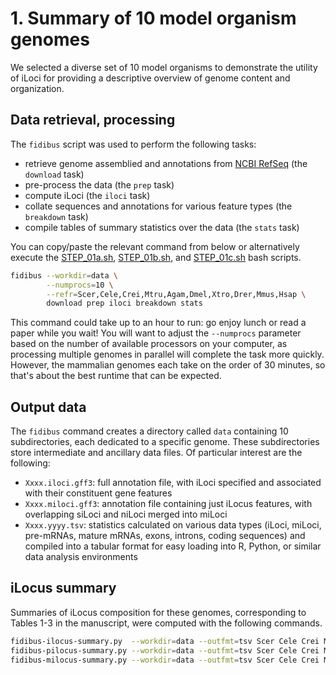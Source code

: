 # 1. Summary of 10 model organism genomes

We selected a diverse set of 10 model organisms to demonstrate the utility of
iLoci for providing a descriptive overview of genome content and organization.

## Data retrieval, processing

The `fidibus` script was used to perform the following tasks:

- retrieve genome assemblied and annotations from [NCBI RefSeq](http://www.ncbi.nlm.nih.gov/refseq/) (the `download` task)
- pre-process the data (the `prep` task)
- compute iLoci (the `iloci` task)
- collate sequences and annotations for various feature types (the `breakdown` task)
- compile tables of summary statistics over the data (the `stats` task)

You can copy/paste the relevant command from below or alternatively execute
the [STEP_01a.sh](./STEP_01a.sh), [STEP_01b.sh](./STEP_01b.sh), and
[STEP_01c.sh](./STEP_01c.sh)  bash scripts.

```bash
fidibus --workdir=data \
        --numprocs=10 \
        --refr=Scer,Cele,Crei,Mtru,Agam,Dmel,Xtro,Drer,Mmus,Hsap \
        download prep iloci breakdown stats
```

This command could take up to an hour to run: go enjoy lunch or read a paper
while you wait!
You will want to adjust the `--numprocs` parameter based on the number of
available processors on your computer, as processing multiple genomes in
parallel will complete the task more quickly.
However, the mammalian genomes each take on the order of 30 minutes, so that's
about the best runtime that can be expected.

## Output data

The `fidibus` command creates a directory called `data` containing 10
subdirectories, each dedicated to a specific genome.
These subdirectories store intermediate and ancillary data files.
Of particular interest are the following:

- `Xxxx.iloci.gff3`: full annotation file, with iLoci specified and associated with their constituent gene features
- `Xxxx.miloci.gff3`: annotation file containing just iLocus features, with overlapping siLoci and niLoci merged into miLoci
- `Xxxx.yyyy.tsv`: statistics calculated on various data types (iLoci, miLoci, pre-mRNAs, mature mRNAs, exons, introns, coding sequences) and compiled into a tabular format for easy loading into R, Python, or similar data analysis environments 

## iLocus summary

Summaries of iLocus composition for these genomes, corresponding to Tables 1-3
in the manuscript, were computed with the following commands.

```bash
fidibus-ilocus-summary.py  --workdir=data --outfmt=tsv Scer Cele Crei Mtru Agam Dmel Xtro Drer Mmus Hsap
fidibus-pilocus-summary.py --workdir=data --outfmt=tsv Scer Cele Crei Mtru Agam Dmel Xtro Drer Mmus Hsap
fidibus-milocus-summary.py --workdir=data --outfmt=tsv Scer Cele Crei Mtru Agam Dmel Xtro Drer Mmus Hsap
```
